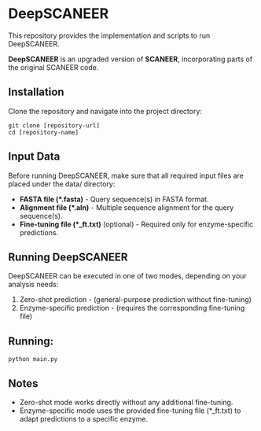 # DeepSCANEER
This repository provides the implementation and scripts to run DeepSCANEER.

**DeepSCANEER** is an upgraded version of **SCANEER**, incorporating parts of the original SCANEER code.

## Installation
Clone the repository and navigate into the project directory:

```
git clone [repository-url]
cd [repository-name]
```

## Input Data
Before running DeepSCANEER, make sure that all required input files are placed under the data/ directory:

+ **FASTA file (*.fasta)** - Query sequence(s) in FASTA format.
+ **Alignment file (*.aln)** - Multiple sequence alignment for the query sequence(s).
+ **Fine-tuning file (*_ft.txt)** (optional) - Required only for enzyme-specific predictions.

## Running DeepSCANEER
DeepSCANEER can be executed in one of two modes, depending on your analysis needs:

1. Zero-shot prediction - (general-purpose prediction without fine-tuning)
2. Enzyme-specific prediction - (requires the corresponding fine-tuning file)

## Running:
```
python main.py
```

## Notes
+ Zero-shot mode works directly without any additional fine-tuning.
+ Enzyme-specific mode uses the provided fine-tuning file (*_ft.txt) to adapt predictions to a specific enzyme.
